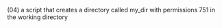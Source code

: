 (04)  a script that creates a directory called my_dir with permissions 751 in the working directory
